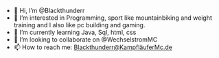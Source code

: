 - 👋 Hi, I’m @Blackthunderr
- 👀 I’m interested in Programming, sport like mountainbiking and weight training and I also like pc building and gaming.
- 🌱 I’m currently learning Java, Sql, html, css
- 💞️ I’m looking to collaborate on @WechselstromMC
- 📫 How to reach me: Blackthunderr@KampfläuferMc.de
